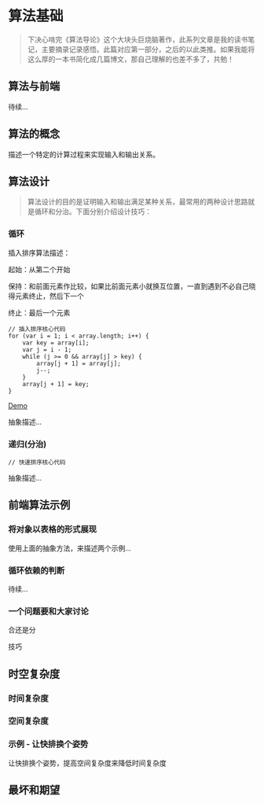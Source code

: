 # 算法基础

> 下决心啃完《算法导论》这个大块头巨烧脑著作，此系列文章是我的读书笔记，主要摘录记录感悟。此篇对应第一部分，之后的以此类推。如果我能将这么厚的一本书简化成几篇博文，那自己理解的也差不多了，共勉！

## 算法与前端

待续...

## 算法的概念

描述一个特定的计算过程来实现输入和输出关系。

## 算法设计

> 算法设计的目的是证明输入和输出满足某种关系，最常用的两种设计思路就是循环和分治。下面分别介绍设计技巧：

### 循环

插入排序算法描述：

起始：从第二个开始

保持：和前面元素作比较，如果比前面元素小就换互位置，一直到遇到不必自己晓得元素终止，然后下一个

终止：最后一个元素

	// 插入排序核心代码
	for (var i = 1; i < array.length; i++) {
		var key = array[i];
		var j = i - 1;
		while (j >= 0 && array[j] > key) {
			array[j + 1] = array[j];
			j--;
		}
		array[j + 1] = key;
	}

[Demo](/articles/algorithms-1/demo/insertion-sort.html)

抽象描述...

### 递归(分治)
	
	// 快速排序核心代码
	
	
抽象描述...
	
## 前端算法示例

### 将对象以表格的形式展现
	
使用上面的抽象方法，来描述两个示例...

### 循环依赖的判断
	
待续...
	
### 一个问题要和大家讨论
	
合还是分
	
技巧

## 时空复杂度

### 时间复杂度
	
### 空间复杂度

### 示例 - 让快排换个姿势
 
让快排换个姿势，提高空间复杂度来降低时间复杂度	

## 最坏和期望

	
